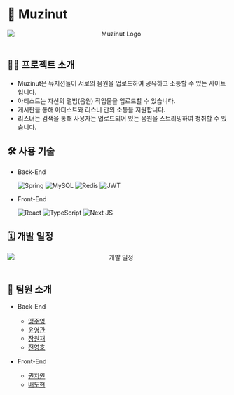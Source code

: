 # 🥜 Muzinut
<div align="center">
  <img src="https://github.com/user-attachments/assets/cf59f839-6527-4b9b-9c3d-4786291621c7" alt="Muzinut Logo" style="display: block; margin: auto;">
</div>
<br>

## 🙌🏻 프로젝트 소개
+ Muzinut은 뮤지션들이 서로의 음원을 업로드하여 공유하고 소통할 수 있는 사이트입니다.
+ 아티스트는 자신의 앨범(음원) 작업물을 업로드할 수 있습니다.
+ 게시판을 통해 아티스트와 리스너 간의 소통을 지원합니다.
+ 리스너는 검색을 통해 사용자는 업로드되어 있는 음원을 스트리밍하여 청취할 수 있습니다.

## 🛠️ 사용 기술
* Back-End
  
  ![Spring](https://img.shields.io/badge/spring-%236DB33F.svg?style=flat&logo=spring&logoColor=white)
  ![MySQL](https://img.shields.io/badge/mysql-4479A1.svg?style=flat&logo=mysql&logoColor=white)
  ![Redis](https://img.shields.io/badge/redis-%23DD0031.svg?style=flat&logo=redis&logoColor=white)
  ![JWT](https://img.shields.io/badge/JWT-black?style=flat&logo=JSON%20web%20tokens)

  
* Front-End

  ![React](https://img.shields.io/badge/react-%2320232a.svg?style=flat&logo=react&logoColor=%2361DAFB)
  ![TypeScript](https://img.shields.io/badge/typescript-%23007ACC.svg?style=flat&logo=typescript&logoColor=white)
  ![Next JS](https://img.shields.io/badge/Next-black?style=flat&logo=next.js&logoColor=white)

## 🗓️ 개발 일정
<div align="center">
  <img src="https://github.com/user-attachments/assets/4f06ac35-2681-47c2-8e00-f0e6854969c5" alt="개발 일정" style="display: block; margin: auto;">
</div>
<br>

## 🖤 팀원 소개
* Back-End
  * [맹주영](https://github.com/MaengJuyoung)
  * [윤영관](https://github.com/yoonyeongkwan)
  * [장원재](https://github.com/won-jae-jang)
  * [전영호](https://github.com/youngho3358)

* Front-End
  * [권지원](https://github.com/G1Coding)
  * [배도현](https://github.com/SnowsFE)

